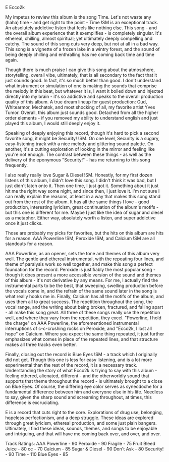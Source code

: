 E
Ecco2k

My impetus to review this album is the song Time. Let's not waste any (haha) time - and get right to the point - Time !SM is an exceptional track. An absolutely addictive listen that feels like nothing else. This song - and the overall album experience that it exemplifies - is completely singular. It's ethereal, chilling, almost spiritual; yet ultimately deeply compelling and catchy. The sound of this song cuts very deep, but not at all in a bad way. This song is a vignette of a frozen lake in a wintry forest, and the sound of being deeply chilling and enthralling has me coming back time and time again. 

Though there is much praise I can give this song about the atmosphere, storytelling, overall vibe, ultimately, that is all secondary to the fact that it just sounds good. In fact, it's so much better than good. I don't understand what instrument or simulation of one is making the sounds that comprise the melody in this beat, but whatever it is, I want it boiled down and injected directly into my brain - it's so addictive and speaks to the overall production quality of this album. A true dream lineup for guest production: Gud, Whitearmor, Mechatok, and most shocking of all, my favorite artist Yves Tumor. Overall, this album just sounds good. Detached from all the higher order elements - if you removed my ability to understand english and just played this album, I would still deeply enjoy it.

Speaking of deeply enjoying this record, though it's hard to pick a second favorite song, it might be Security! !SM. On one level, Security is a sugary, easy-listening track with a nice melody and glittering sound palette. On another, it's a cutting exploration of looking in the mirror and feeling like you're not enough. The contrast between these things - as well as the delivery of the eponymous "Security!" - has me returning to this song frequently. 

I also really really love Sugar & Diesel !SM. Honestly, for my first dozen listens of this album, I didn't love this song. I didn't think it was bad, but I just didn't latch onto it. Then one time, I just got it. Something about it just hit me the right way some night, and since then, I just love it. I'm not sure I can really explain the reasons, at least in a way that makes this song stand out from the rest of the album. It has all the same things I love - good production, interesting lyricism, great continuation of the album's motifs - but this one is different for me. Maybe I just like the idea of sugar and diesel as a metaphor. Either way, absolutely worth a listen, and super addictive once it just clicks. 

Those are probably my picks for favorites, but the hits on this album are hits for a reason. AAA Powerline !SM, Peroxide !SM, and Calcium !SM are all standouts for a reason. 

AAA Powerline, as an opener, sets the tone and themes of this album very well. The gentle and ethereal instrumental, with the repeating four lines, and theme of paralysis work so well together, and make this song a perfect foundation for the record. Peroxide is justifiably the most popular song - though it does present a more accessible version of the sound and themes of this album - it's not derivative by any means. For me, I actually find the instrumental parts to be the best, that sweeping, swelling production before the vocals come in, and the refrain of the same sound later in the song is what really hooks me in. Finally, Calcium has all the motifs of the album, and uses them all to great success. The repetition throughout the song, the vocal range, and the writing about being broken, fractured, and falling apart - all make this song great. All three of these songs really use the repetition well, and where they vary from the repetition, they excel. "Powerline, I hold the charge" on AAA Powerline, the aforementioned instrumental interruptions of c-c-crushing rocks on Peroxide, and "Ecco2k, I lost all hope" on Calcium. Where you expect the same thing repeated, it just further emphasizes what comes in place of the repeated lines, and that structure makes all three tracks even better. 

Finally, closing out the record is Blue Eyes !SM - a track which I originally did not get. Though this one is less for easy listening, and is a lot more experimental than the rest of the record, it is a necessary track. Understanding the story of what Ecco2k is trying to say with this album - feeling othered, alienated, different - and the otherworldly sound that supports that theme throughout the record - is ultimately brought to a close on Blue Eyes. Of course, the differing eye color serves as synecdoche for a fundamental difference between him and everyone else in his life. Needless to say, given the sharp sound and screaming throughout, at times, this difference is excruciating. 

E is a record that cuts right to the core. Explorations of drug use, belonging, hopeless perfectionism, and a deep struggle. These ideas are explored through great lyricism, ethereal production, and some just plain bangers. Ultimately, I find these ideas, sounds, themes, and songs to be enjoyable and intriguing, and that will have me coming back over, and over, and over.

Track Ratings:
AAA Powerline - 90
Peroxide - 90
Fragile - 75
Fruit Bleed Juice - 80
cc - 70
Calcium - 85
Sugar & Diesel - 90
Don't Ask - 80
Security! - 90
Time - 110
Blue Eyes - 85